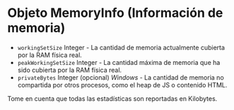 # Objeto MemoryInfo (Información de memoria)

* `workingSetSize` Integer - La cantidad de memoria actualmente cubierta por la RAM física real.
* `peakWorkingSetSize` Integer - La cantidad máxima de memoria que ha sido cubierta por la RAM física real.
* `privateBytes` Integer (opcional) _Windows_ - La cantidad de memoria no compartida por otros procesos, como el heap de JS o contenido HTML.

Tome en cuenta que todas las estadísticas son reportadas en Kilobytes.

